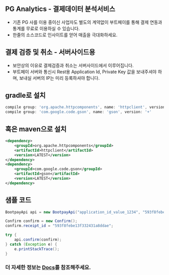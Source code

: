 
## PG Analytics - 결제데이터 분석서비스
* 기존 PG 사를 이용 중이신 사업자도 별도의 계약없이 부트페이를 통해 결제 연동과 통계를 무료로 이용하실 수 있습니다.
* 한줄의 소스코드로 인사이트를 얻어 매출을 극대화하세요.



## 결제 검증 및 취소 - 서버사이드용
* 보안상의 이유로 결제검증과 취소는 서버사이드에서 이루어집니다.
* 부트페이 서버와 통신시 Rest용 Application Id, Private Key 값을 보내주셔야 하며, 보내실 서버의 IP는 미리 등록하셔야 합니다.

## gradle로 설치 
```gradle
compile group: 'org.apache.httpcomponents', name: 'httpclient', version: '+'
compile group: 'com.google.code.gson', name: 'gson', version: '+'
```

## 혹은 maven으로 설치 
```xml
<dependency>
    <groupId>org.apache.httpcomponents</groupId>
    <artifactId>httpclient</artifactId>
    <version>LATEST</version>
</dependency>
<dependency>
    <groupId>com.google.code.gson</groupId>
    <artifactId>gson</artifactId>
    <version>LATEST</version>
</dependency>
```

## 샘플 코드
```java 
BootpayApi api = new BootpayApi("application_id_value_1234", "593f8febe13f332431a8ddaw");

Confirm confirm = new Confirm();
confirm.receipt_id = "593f8febe13f332431a8ddae";

try {
    api.confirm(confirm);
} catch (Exception e) {
    e.printStackTrace();
}
```

### 더 자세한 정보는 [Docs](https://docs.bootpay.co.kr/api/validate?languageCurrentIndex=1)를 참조해주세요. 
